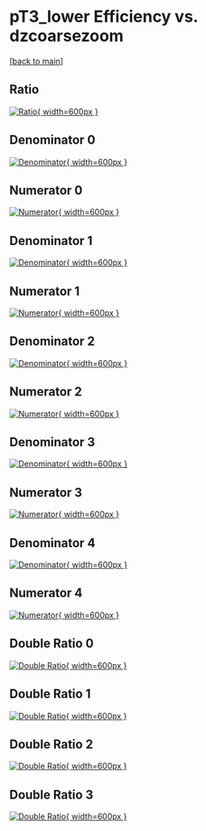 # pT3_lower Efficiency vs. dzcoarsezoom

[[back to main](./)]



## Ratio

[![Ratio](../mtv/var/pT3_lower_base_13_0_eff_dzcoarsezoom.png){ width=600px }](../mtv/var/pT3_lower_base_13_0_eff_dzcoarsezoom.pdf)

## Denominator 0

[![Denominator](../mtv/den/pT3_lower_base_13_0_eff_dzcoarsezoom_den0.png){ width=600px }](../mtv/den/pT3_lower_base_13_0_eff_dzcoarsezoom_den0.pdf)

## Numerator 0

[![Numerator](../mtv/num/pT3_lower_base_13_0_eff_dzcoarsezoom_num0.png){ width=600px }](../mtv/num/pT3_lower_base_13_0_eff_dzcoarsezoom_num0.pdf)

## Denominator 1

[![Denominator](../mtv/den/pT3_lower_base_13_0_eff_dzcoarsezoom_den1.png){ width=600px }](../mtv/den/pT3_lower_base_13_0_eff_dzcoarsezoom_den1.pdf)

## Numerator 1

[![Numerator](../mtv/num/pT3_lower_base_13_0_eff_dzcoarsezoom_num1.png){ width=600px }](../mtv/num/pT3_lower_base_13_0_eff_dzcoarsezoom_num1.pdf)

## Denominator 2

[![Denominator](../mtv/den/pT3_lower_base_13_0_eff_dzcoarsezoom_den2.png){ width=600px }](../mtv/den/pT3_lower_base_13_0_eff_dzcoarsezoom_den2.pdf)

## Numerator 2

[![Numerator](../mtv/num/pT3_lower_base_13_0_eff_dzcoarsezoom_num2.png){ width=600px }](../mtv/num/pT3_lower_base_13_0_eff_dzcoarsezoom_num2.pdf)

## Denominator 3

[![Denominator](../mtv/den/pT3_lower_base_13_0_eff_dzcoarsezoom_den3.png){ width=600px }](../mtv/den/pT3_lower_base_13_0_eff_dzcoarsezoom_den3.pdf)

## Numerator 3

[![Numerator](../mtv/num/pT3_lower_base_13_0_eff_dzcoarsezoom_num3.png){ width=600px }](../mtv/num/pT3_lower_base_13_0_eff_dzcoarsezoom_num3.pdf)

## Denominator 4

[![Denominator](../mtv/den/pT3_lower_base_13_0_eff_dzcoarsezoom_den4.png){ width=600px }](../mtv/den/pT3_lower_base_13_0_eff_dzcoarsezoom_den4.pdf)

## Numerator 4

[![Numerator](../mtv/num/pT3_lower_base_13_0_eff_dzcoarsezoom_num4.png){ width=600px }](../mtv/num/pT3_lower_base_13_0_eff_dzcoarsezoom_num4.pdf)

## Double Ratio 0

[![Double Ratio](../mtv/ratio/pT3_lower_base_13_0_eff_dzcoarsezoom_ratio0.png){ width=600px }](../mtv/ratio/pT3_lower_base_13_0_eff_dzcoarsezoom_ratio0.pdf)

## Double Ratio 1

[![Double Ratio](../mtv/ratio/pT3_lower_base_13_0_eff_dzcoarsezoom_ratio1.png){ width=600px }](../mtv/ratio/pT3_lower_base_13_0_eff_dzcoarsezoom_ratio1.pdf)

## Double Ratio 2

[![Double Ratio](../mtv/ratio/pT3_lower_base_13_0_eff_dzcoarsezoom_ratio2.png){ width=600px }](../mtv/ratio/pT3_lower_base_13_0_eff_dzcoarsezoom_ratio2.pdf)

## Double Ratio 3

[![Double Ratio](../mtv/ratio/pT3_lower_base_13_0_eff_dzcoarsezoom_ratio3.png){ width=600px }](../mtv/ratio/pT3_lower_base_13_0_eff_dzcoarsezoom_ratio3.pdf)

